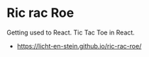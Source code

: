 # Ric rac Roe

Getting used to React. Tic Tac Toe in React.

- https://licht-en-stein.github.io/ric-rac-roe/